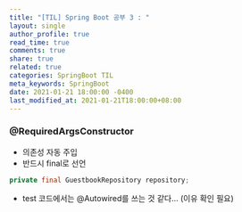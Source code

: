 ```yaml
---
title: "[TIL] Spring Boot 공부 3 : "
layout: single
author_profile: true
read_time: true
comments: true
share: true
related: true
categories: SpringBoot TIL
meta_keywords: SpringBoot
date: 2021-01-21 18:00:00 -0400
last_modified_at: 2021-01-21T18:00:00+08:00
---
```


### @RequiredArgsConstructor
- 의존성 자동 주입
- 반드시 final로 선언
```java
private final GuestbookRepository repository;
```
- test 코드에서는 @Autowired를 쓰는 것 같다... (이유 확인 필요)